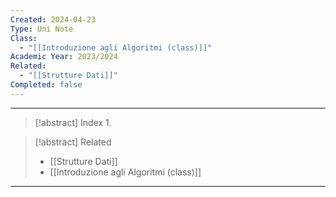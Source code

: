 ```yaml
---
Created: 2024-04-23
Type: Uni Note
Class:
  - "[[Introduzione agli Algoritmi (class)]]"
Academic Year: 2023/2024
Related:
  - "[[Strutture Dati]]"
Completed: false
---
```

---

>[!abstract] Index
>1. 

>[!abstract] Related
>- [[Strutture Dati]]
>- [[Introduzione agli Algoritmi (class)]]

---
